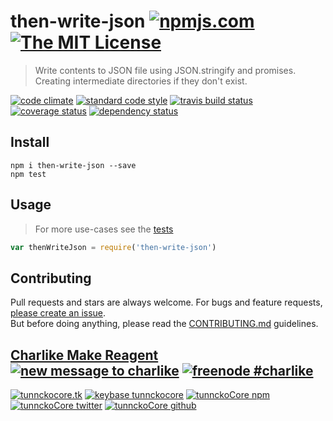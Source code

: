 # then-write-json [![npmjs.com][npmjs-img]][npmjs-url] [![The MIT License][license-img]][license-url] 

> Write contents to JSON file using JSON.stringify and promises. Creating intermediate directories if they don't exist.

[![code climate][codeclimate-img]][codeclimate-url] [![standard code style][standard-img]][standard-url] [![travis build status][travis-img]][travis-url] [![coverage status][coverage-img]][coverage-url] [![dependency status][david-img]][david-url]


## Install
```
npm i then-write-json --save
npm test
```


## Usage
> For more use-cases see the [tests](./test.js)

```js
var thenWriteJson = require('then-write-json')
```


## Contributing

Pull requests and stars are always welcome. For bugs and feature requests, [please create an issue](https://github.com/tunnckoCore/then-write-json/issues/new).  
But before doing anything, please read the [CONTRIBUTING.md](./CONTRIBUTING.md) guidelines.


## [Charlike Make Reagent](http://j.mp/1stW47C) [![new message to charlike][new-message-img]][new-message-url] [![freenode #charlike][freenode-img]][freenode-url]

[![tunnckocore.tk][author-www-img]][author-www-url] [![keybase tunnckocore][keybase-img]][keybase-url] [![tunnckoCore npm][author-npm-img]][author-npm-url] [![tunnckoCore twitter][author-twitter-img]][author-twitter-url] [![tunnckoCore github][author-github-img]][author-github-url]


[npmjs-url]: https://www.npmjs.com/package/then-write-json
[npmjs-img]: https://img.shields.io/npm/v/then-write-json.svg?label=then-write-json

[license-url]: https://github.com/tunnckoCore/then-write-json/blob/master/LICENSE.md
[license-img]: https://img.shields.io/badge/license-MIT-blue.svg


[codeclimate-url]: https://codeclimate.com/github/tunnckoCore/then-write-json
[codeclimate-img]: https://img.shields.io/codeclimate/github/tunnckoCore/then-write-json.svg

[coverage-url]: https://codeclimate.com/github/tunnckoCore/then-write-file/coverage
[coverage-img]: https://img.shields.io/codeclimate/coverage/github/tunnckoCore/then-write-file.svg

[travis-url]: https://travis-ci.org/tunnckoCore/then-write-json
[travis-img]: https://img.shields.io/travis/tunnckoCore/then-write-json.svg

[coveralls-url]: https://coveralls.io/r/tunnckoCore/then-write-json
[coveralls-img]: https://img.shields.io/coveralls/tunnckoCore/then-write-json.svg

[david-url]: https://david-dm.org/tunnckoCore/then-write-json
[david-img]: https://img.shields.io/david/tunnckoCore/then-write-json.svg

[standard-url]: https://github.com/feross/standard
[standard-img]: https://img.shields.io/badge/code%20style-standard-brightgreen.svg


[author-www-url]: http://www.tunnckocore.tk
[author-www-img]: https://img.shields.io/badge/www-tunnckocore.tk-fe7d37.svg

[keybase-url]: https://keybase.io/tunnckocore
[keybase-img]: https://img.shields.io/badge/keybase-tunnckocore-8a7967.svg

[author-npm-url]: https://www.npmjs.com/~tunnckocore
[author-npm-img]: https://img.shields.io/badge/npm-~tunnckocore-cb3837.svg

[author-twitter-url]: https://twitter.com/tunnckoCore
[author-twitter-img]: https://img.shields.io/badge/twitter-@tunnckoCore-55acee.svg

[author-github-url]: https://github.com/tunnckoCore
[author-github-img]: https://img.shields.io/badge/github-@tunnckoCore-4183c4.svg

[freenode-url]: http://webchat.freenode.net/?channels=charlike
[freenode-img]: https://img.shields.io/badge/freenode-%23charlike-5654a4.svg

[new-message-url]: https://github.com/tunnckoCore/messages
[new-message-img]: https://img.shields.io/badge/send%20me-message-green.svg
